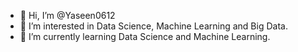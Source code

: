- 👋 Hi, I’m @Yaseen0612
- 👀 I’m interested in Data Science, Machine Learning and Big Data.
- 🌱 I’m currently learning Data Science and Machine Learning. 
<!---
Yaseen0612/Yaseen0612 is a ✨ special ✨ repository because its `README.md` (this file) appears on your GitHub profile.
You can click the Preview link to take a look at your changes.
--->
